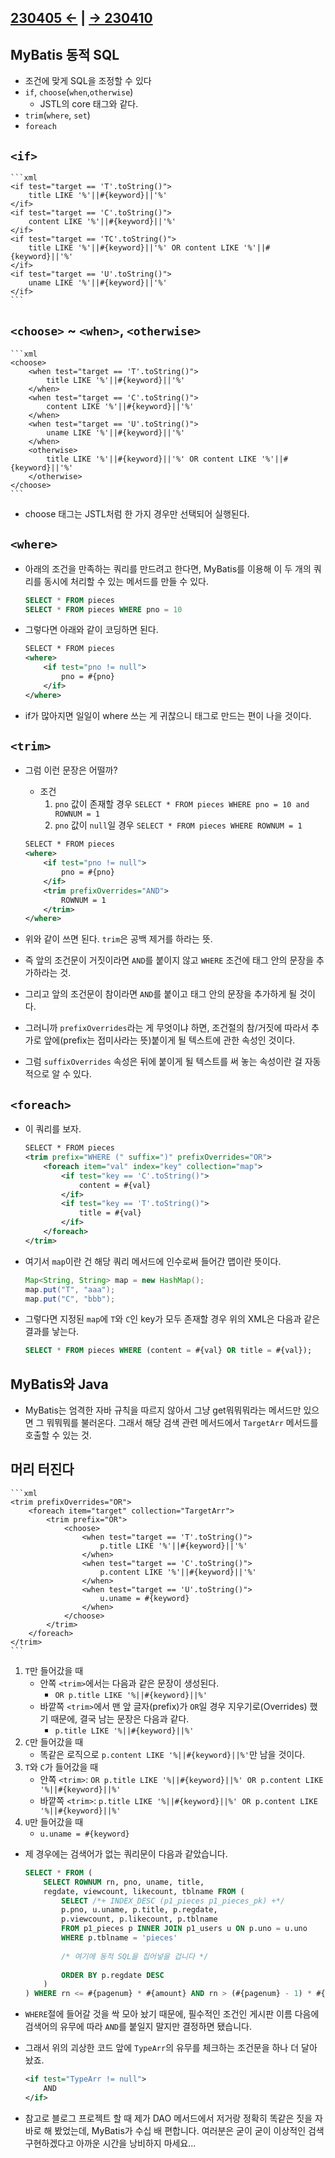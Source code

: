 ﻿## [230405 ←](/230130-_Spring/230405/) | [→ 230410](/230130-_Spring/230410/)

## MyBatis 동적 SQL

- 조건에 맞게 SQL을 조정할 수 있다
- `if`, `choose`(`when`,`otherwise`)
    - JSTL의 core 태그와 같다.
- `trim`(`where`, `set`)
- `foreach`

## `<if>`

    ```xml
    <if test="target == 'T'.toString()">
        title LIKE '%'||#{keyword}||'%'
    </if>
    <if test="target == 'C'.toString()">
        content LIKE '%'||#{keyword}||'%'
    </if>
    <if test="target == 'TC'.toString()">
        title LIKE '%'||#{keyword}||'%' OR content LIKE '%'||#{keyword}||'%'
    </if>
    <if test="target == 'U'.toString()">
        uname LIKE '%'||#{keyword}||'%'
    </if>
    ```

## `<choose>` ~ `<when>`, `<otherwise>`

    ```xml
    <choose>
        <when test="target == 'T'.toString()">
            title LIKE '%'||#{keyword}||'%'
        </when>
        <when test="target == 'C'.toString()">
            content LIKE '%'||#{keyword}||'%'
        </when>
        <when test="target == 'U'.toString()">
            uname LIKE '%'||#{keyword}||'%'
        </when>
        <otherwise>
            title LIKE '%'||#{keyword}||'%' OR content LIKE '%'||#{keyword}||'%'
        </otherwise>
    </choose>
    ```

- choose 태그는 JSTL처럼 한 가지 경우만 선택되어 실행된다.

## `<where>`

- 아래의 조건을 만족하는 쿼리를 만드려고 한다면, MyBatis를 이용해 이 두 개의 쿼리를 동시에 처리할 수 있는 메서드를 만들 수 있다.

    ```sql
    SELECT * FROM pieces
    SELECT * FROM pieces WHERE pno = 10
    ```

- 그렇다면 아래와 같이 코딩하면 된다.

    ```xml
    SELECT * FROM pieces
    <where>
        <if test="pno != null">
            pno = #{pno}
        </if>
    </where>
    ```

- if가 많아지면 일일이 where 쓰는 게 귀찮으니 태그로 만드는 편이 나을 것이다.

## `<trim>`

- 그럼 이런 문장은 어떨까?
    - 조건
        1. `pno` 값이 존재할 경우 `SELECT * FROM pieces WHERE pno = 10 and ROWNUM = 1`
        1. `pno` 값이 `null`일 경우 `SELECT * FROM pieces WHERE ROWNUM = 1`

    ```xml
    SELECT * FROM pieces
    <where>
        <if test="pno != null">
            pno = #{pno}
        </if>
        <trim prefixOverrides="AND">
            ROWNUM = 1
        </trim>
    </where>
    ```

- 위와 같이 쓰면 된다. `trim`은 공백 제거를 하라는 뜻.
- 즉 앞의 조건문이 거짓이라면 `AND`를 붙이지 않고 `WHERE` 조건에 태그 안의 문장을 추가하라는 것.
- 그리고 앞의 조건문이 참이라면 `AND`를 붙이고 태그 안의 문장을 추가하게 될 것이다.
- 그러니까 `prefixOverrides`라는 게 무엇이냐 하면, 조건절의 참/거짓에 따라서 추가로 앞에(prefix는 접미사라는 뜻)붙이게 될 텍스트에 관한 속성인 것이다.
- 그럼 `suffixOverrides` 속성은 뒤에 붙이게 될 텍스트를 써 놓는 속성이란 걸 자동적으로 알 수 있다.

## `<foreach>`

- 이 쿼리를 보자.

    ```xml
    SELECT * FROM pieces
    <trim prefix="WHERE (" suffix=")" prefixOverrides="OR">
        <foreach item="val" index="key" collection="map">
            <if test="key == 'C'.toString()">
                content = #{val}
            </if>
            <if test="key == 'T'.toString()">
                title = #{val}
            </if>
        </foreach>
    </trim>
    ```

- 여기서 `map`이란 건 해당 쿼리 메서드에 인수로써 들어간 맵이란 뜻이다.

    ```java
    Map<String, String> map = new HashMap();
    map.put("T", "aaa");
    map.put("C", "bbb");
    ```

- 그렇다면 지정된 `map`에 `T`와 `C`인 key가 모두 존재할 경우 위의 XML은 다음과 같은 결과를 낳는다.

    ```sql
    SELECT * FROM pieces WHERE (content = #{val} OR title = #{val});
    ```

## MyBatis와 Java

- MyBatis는 엄격한 자바 규칙을 따르지 않아서 그냥 get뭐뭐뭐라는 메서드만 있으면 그 뭐뭐뭐를 불러온다. 그래서 해당 검색 관련 메서드에서 `TargetArr` 메서드를 호출할 수 있는 것.

## 머리 터진다

    ```xml
    <trim prefixOverrides="OR">
		<foreach item="target" collection="TargetArr">
			<trim prefix="OR">
				<choose>
					<when test="target == 'T'.toString()">
						p.title LIKE '%'||#{keyword}||'%'
					</when>
					<when test="target == 'C'.toString()">
						p.content LIKE '%'||#{keyword}||'%'
					</when>
					<when test="target == 'U'.toString()">
						u.uname = #{keyword}
					</when>
				</choose>
			</trim>
		</foreach>
	</trim>
    ```

1. `T`만 들어갔을 때
    - 안쪽 `<trim>`에서는 다음과 같은 문장이 생성된다.
        - `OR p.title LIKE '%||#{keyword}||%'`
    - 바깥쪽 `<trim>`에서 맨 앞 글자(prefix)가 `OR`일 경우 지우기로(Overrides) 했기 때문에, 결국 남는 문장은 다음과 같다.
        - `p.title LIKE '%||#{keyword}||%'`
1. `C`만 들어갔을 때
    - 똑같은 로직으로 `p.content LIKE '%||#{keyword}||%'`만 남을 것이다.
1. `T`와 `C`가 들어갔을 때
    - 안쪽 `<trim>`: `OR p.title LIKE '%||#{keyword}||%' OR p.content LIKE '%||#{keyword}||%'`
    - 바깥쪽 `<trim>`: `p.title LIKE '%||#{keyword}||%' OR p.content LIKE '%||#{keyword}||%'`
1. `U`만 들어갔을 때
    - `u.uname = #{keyword}`
- 제 경우에는 검색어가 없는 쿼리문이 다음과 같았습니다.

    ```sql
    SELECT * FROM (
        SELECT ROWNUM rn, pno, uname, title, 
        regdate, viewcount, likecount, tblname FROM (
            SELECT /*+ INDEX_DESC (p1_pieces p1_pieces_pk) +*/ 
            p.pno, u.uname, p.title, p.regdate, 
            p.viewcount, p.likecount, p.tblname 
            FROM p1_pieces p INNER JOIN p1_users u ON p.uno = u.uno 
            WHERE p.tblname = 'pieces' 
            
            /* 여기에 동적 SQL을 집어넣을 겁니다 */
            
            ORDER BY p.regdate DESC
		)
    ) WHERE rn <= #{pagenum} * #{amount} AND rn > (#{pagenum} - 1) * #{amount}
    ```

- `WHERE`절에 들어갈 것을 싹 모아 놨기 때문에, 필수적인 조건인 게시판 이름 다음에 검색어의 유무에 따라 `AND`를 붙일지 말지만 결정하면 됐습니다.
- 그래서 위의 괴상한 코드 앞에 `TypeArr`의 유무를 체크하는 조건문을 하나 더 달아 놨죠.

    ```xml
    <if test="TypeArr != null">
        AND
    </if>
    ```

- 참고로 블로그 프로젝트 할 때 제가 DAO 메서드에서 저거랑 정확히 똑같은 짓을 자바로 해 봤었는데, MyBatis가 수십 배 편합니다. 여러분은 굳이 굳이 이상적인 검색 구현하겠다고 아까운 시간을 낭비하지 마세요...